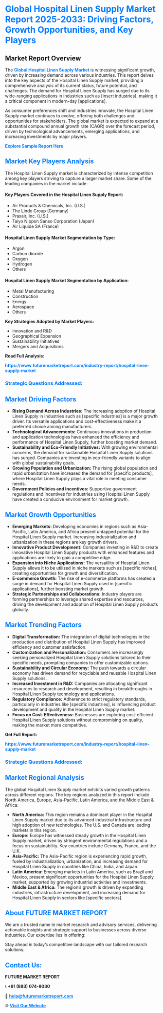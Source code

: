 <h1 style="color: #007BFF;">Global Hospital Linen Supply Market Report 2025-2033: Driving Factors, Growth Opportunities, and Key Players</h1>

<section id="overview">
<h2>Market Report Overview</h2>
<p>The <a href="https://www.futuremarketreport.com/industry-report/hospital-linen-supply-market" style="color: #007BFF; text-decoration: none;"><strong>Global Hospital Linen Supply Market</strong></a> is witnessing significant growth, driven by increasing demand across various industries. This report delves into the key aspects of the Hospital Linen Supply market, providing a comprehensive analysis of its current status, future potential, and challenges. The demand for Hospital Linen Supply has surged due to its wide-ranging applications in industries such as [insert industries], making it a critical component in modern-day [applications].</p>
<p>As consumer preferences shift and industries innovate, the Hospital Linen Supply market continues to evolve, offering both challenges and opportunities for stakeholders. The global market is expected to expand at a substantial compound annual growth rate (CAGR) over the forecast period, driven by technological advancements, emerging applications, and increasing investments by major players.</p>
</section>

<section id="overview">
<p><a href="https://www.futuremarketreport.com/request-sample/reportId=37135" style="color: #007BFF; text-decoration: none;"><strong>Explore Sample Report Here</strong></a></p>
</section>

<section id="key-players">
<h2 style="color: #007BFF;">Market Key Players Analysis</h2>
<p>The Hospital Linen Supply market is characterized by intense competition among key players striving to capture a larger market share. Some of the leading companies in the market include:</p>
<h4>Key Players Covered in the Hospital Linen Supply Report:</h4>
<ul><li>Air Products &amp; Chemicals, Inc. (U.S.)</li><li>The Linde Group (Germany)</li><li>Praxair, Inc. (U.S.)</li><li>Taiyo Nippon Sanso Corporation (Japan)</li><li>Air Liquide SA (France)</li></ul>
<h4>Hospital Linen Supply Market Segmentation by Type:</h4>
<ul><li>Argon</li><li>Carbon dioxide</li><li>Oxygen</li><li>Hydrogen</li><li>Others</li></ul>

<h4>Hospital Linen Supply Market Segmentation by Application:</h4>
<ul><li>Metal Manufacturing</li><li>Construction</li><li>Energy</li><li>Aerospace</li><li>Others</li></ul>
<p><strong>Key Strategies Adopted by Market Players:</strong></p>
<ul>
<li>Innovation and R&D</li>
<li>Geographical Expansion</li>
<li>Sustainability Initiatives</li>
<li>Mergers and Acquisitions</li>
</ul>
</section>

<section>
<p><strong>Read Full Analysis: </strong></p><a href="https://www.futuremarketreport.com/industry-report/hospital-linen-supply-market" style="color: #007BFF; text-decoration: none;"><strong>https://www.futuremarketreport.com/industry-report/hospital-linen-supply-market</strong></a>
<h3 style="color: #007BFF;">Strategic Questions Addressed:</h3>
</section>

<section id="driving-factors">
<h2 style="color: #007BFF;">Market Driving Factors</h2>
<ul>
<li><strong>Rising Demand Across Industries:</strong> The increasing adoption of Hospital Linen Supply in industries such as [specific industries] is a major growth driver. Its versatile applications and cost-effectiveness make it a preferred choice among manufacturers.</li>
<li><strong>Technological Advancements:</strong> Continuous innovations in production and application technologies have enhanced the efficiency and performance of Hospital Linen Supply, further boosting market demand.</li>
<li><strong>Sustainability and Eco-Friendly Initiatives:</strong> With growing environmental concerns, the demand for sustainable Hospital Linen Supply solutions has surged. Companies are investing in eco-friendly variants to align with global sustainability goals.</li>
<li><strong>Growing Population and Urbanization:</strong> The rising global population and rapid urbanization have increased the demand for [specific products], where Hospital Linen Supply plays a vital role in meeting consumer needs.</li>
<li><strong>Government Policies and Incentives:</strong> Supportive government regulations and incentives for industries using Hospital Linen Supply have created a conducive environment for market growth.</li>
</ul>
</section>

<section id="growth-opportunities">
<h2 style="color: #007BFF;">Market Growth Opportunities</h2>
<ul>
<li><strong>Emerging Markets:</strong> Developing economies in regions such as Asia-Pacific, Latin America, and Africa present untapped potential for the Hospital Linen Supply market. Increasing industrialization and urbanization in these regions are key growth drivers.</li>
<li><strong>Innovative Product Development:</strong> Companies investing in R&D to create innovative Hospital Linen Supply products with enhanced features and applications are likely to gain a competitive edge.</li>
<li><strong>Expansion into Niche Applications:</strong> The versatility of Hospital Linen Supply allows it to be utilized in niche markets such as [specific niches], creating opportunities for growth and diversification.</li>
<li><strong>E-commerce Growth:</strong> The rise of e-commerce platforms has created a surge in demand for Hospital Linen Supply used in [specific applications], further boosting market growth.</li>
<li><strong>Strategic Partnerships and Collaborations:</strong> Industry players are forming partnerships to leverage shared expertise and resources, driving the development and adoption of Hospital Linen Supply products globally.</li>
</ul>
</section>

<section id="trending-factors">
<h2 style="color: #007BFF;">Market Trending Factors</h2>
<ul>
<li><strong>Digital Transformation:</strong> The integration of digital technologies in the production and distribution of Hospital Linen Supply has improved efficiency and customer satisfaction.</li>
<li><strong>Customization and Personalization:</strong> Consumers are increasingly seeking personalized Hospital Linen Supply solutions tailored to their specific needs, prompting companies to offer customizable options.</li>
<li><strong>Sustainability and Circular Economy:</strong> The push towards a circular economy has driven demand for recyclable and reusable Hospital Linen Supply solutions.</li>
<li><strong>Increased Investment in R&D:</strong> Companies are allocating significant resources to research and development, resulting in breakthroughs in Hospital Linen Supply technology and applications.</li>
<li><strong>Regulatory Compliance:</strong> Adherence to strict regulatory standards, particularly in industries like [specific industries], is influencing product development and quality in the Hospital Linen Supply market.</li>
<li><strong>Focus on Cost-Effectiveness:</strong> Businesses are exploring cost-efficient Hospital Linen Supply solutions without compromising on quality, making the market more competitive.</li>
</ul>
</section>

<section>
<p><strong>Get Full Report: </strong></p><a href="https://www.futuremarketreport.com/industry-report/hospital-linen-supply-market" style="color: #007BFF; text-decoration: none;"><strong>https://www.futuremarketreport.com/industry-report/hospital-linen-supply-market</strong></a>
<h3 style="color: #007BFF;">Strategic Questions Addressed:</h3>
</section>


<section id="regional-analysis">
<h2 style="color: #007BFF;">Market Regional Analysis</h2>
<p>The global Hospital Linen Supply market exhibits varied growth patterns across different regions. The key regions analyzed in this report include North America, Europe, Asia-Pacific, Latin America, and the Middle East & Africa:</p>
<ul>
<li><strong>North America:</strong> This region remains a dominant player in the Hospital Linen Supply market due to its advanced industrial infrastructure and high adoption of new technologies. The U.S. and Canada are leading markets in this region.</li>
<li><strong>Europe:</strong> Europe has witnessed steady growth in the Hospital Linen Supply market, driven by stringent environmental regulations and a focus on sustainability. Key countries include Germany, France, and the U.K.</li>
<li><strong>Asia-Pacific:</strong> The Asia-Pacific region is experiencing rapid growth, fueled by industrialization, urbanization, and increasing demand for Hospital Linen Supply in countries like China, India, and Japan.</li>
<li><strong>Latin America:</strong> Emerging markets in Latin America, such as Brazil and Mexico, present significant opportunities for the Hospital Linen Supply market, supported by growing industrial activities and investments.</li>
<li><strong>Middle East & Africa:</strong> The region’s growth is driven by expanding industries, infrastructure development, and increasing demand for Hospital Linen Supply in sectors like [specific sectors].</li>
</ul>
</section>

<footer>
<h2 style="color: #007BFF;">About FUTURE MARKET REPORT</h2>
<p>We are a trusted name in market research and advisory services, delivering actionable insights and strategic support to businesses across diverse industries. Our expertise lies in offering:</p>

<p>Stay ahead in today’s competitive landscape with our tailored research solutions.</p>

<h2 style="color: #007BFF;">Contact Us:</h2>
<p><strong>FUTURE MARKET REPORT</strong></p>
<p>📞 <strong>+91 (883) 074-8030</strong></p>
<p>📧 <strong><a href="mailto:help@futuremarketreport.com" style="color: #007BFF;">help@futuremarketreport.com</a></strong></p>
<p>🌐 <strong><a href="https://www.futuremarketreport.com/" style="color: #007BFF;">Visit Our Website</a></strong></p>
</footer>
